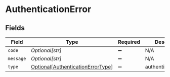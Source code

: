 # AuthenticationError


## Fields

| Field                                                                               | Type                                                                                | Required                                                                            | Description                                                                         |
| ----------------------------------------------------------------------------------- | ----------------------------------------------------------------------------------- | ----------------------------------------------------------------------------------- | ----------------------------------------------------------------------------------- |
| `code`                                                                              | *Optional[str]*                                                                     | :heavy_minus_sign:                                                                  | N/A                                                                                 |
| `message`                                                                           | *Optional[str]*                                                                     | :heavy_minus_sign:                                                                  | N/A                                                                                 |
| `type`                                                                              | [Optional[AuthenticationErrorType]](../../models/shared/authenticationerrortype.md) | :heavy_minus_sign:                                                                  | authentication_error                                                                |